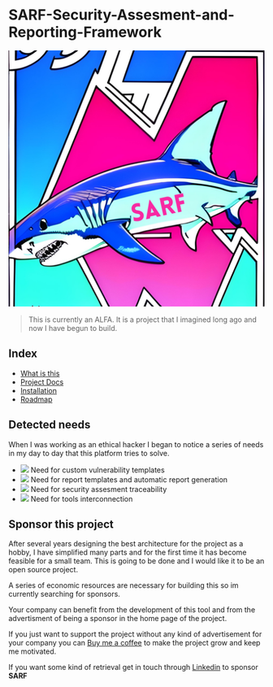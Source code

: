 # SARF-Security-Assesment-and-Reporting-Framework

![Project Logo](docs/assets/common/logo_rtd.png)

> This is currently an ALFA. It is a project that I imagined long ago and now I have begun to build.

## Index

- [What is this](#Detected-needs)
- [Project Docs](https://elchicodepython.github.io/SARF-Security-Assesment-and-Reporting-Framework/)
- [Installation](https://elchicodepython.github.io/SARF-Security-Assesment-and-Reporting-Framework/cli/quickstart.html#installation)
- [Roadmap](https://elchicodepython.github.io/SARF-Security-Assesment-and-Reporting-Framework/common/roadmap_2022.html#roadmap-2022)

## Detected needs

When I was working as an ethical hacker I began to notice a series of needs in
my day to day that this platform tries to solve.

- ![](https://geps.dev/progress/100) Need for custom vulnerability templates
- ![](https://geps.dev/progress/40) Need for report templates and automatic report generation
- ![](https://geps.dev/progress/5) Need for security assesment traceability
- ![](https://geps.dev/progress/70) Need for tools interconnection


## Sponsor this project

After several years designing the best architecture for the project as a
hobby, I have simplified many parts and for the first time it has become
feasible for a small team. This is going to be done and I would like it to be
an open source project.

A series of economic resources are necessary for building this so im currently
searching for sponsors.

Your company can benefit from the development of this tool and from the
advertisment of being a sponsor in the home page of the project.

If you just want to support the project without any kind of advertisement
for your company you can [Buy me a coffee](https://ko-fi.com/elchicodepython)
to make the project grow and keep me motivated.

If you want some kind of retrieval get in touch through
[Linkedin](https://es.linkedin.com/in/sam-sec) to sponsor
**SARF**
